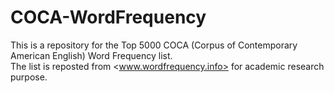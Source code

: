 # COCA-WordFrequency
This is a repository for the Top 5000 COCA (Corpus of Contemporary American English) Word Frequency list.\
The list is reposted from <www.wordfrequency.info> for academic research purpose.
